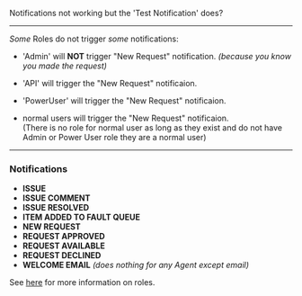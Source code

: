 Notifications not working but the 'Test Notification' does?

***

_Some_ Roles do not trigger _some_ notifications:

* 'Admin' will **NOT** trigger "New Request" notification. _(because you know you made the request)_

* 'API' will trigger the "New Request" notificaion.

* 'PowerUser' will trigger the "New Request" notificaion.

* normal users will trigger the "New Request" notificaion.  
(There is no role for normal user as long as they exist and do not have Admin or Power User role they are a normal user)

***
### Notifications
* **ISSUE**
* **ISSUE COMMENT**
* **ISSUE RESOLVED**
* **ITEM ADDED TO FAULT QUEUE**
* **NEW REQUEST**
* **REQUEST APPROVED**
* **REQUEST AVAILABLE**
* **REQUEST DECLINED**
* **WELCOME EMAIL** _(does nothing for any Agent except email)_

See [here](https://github.com/tidusjar/Ombi/wiki/User-Roles) for more information on roles.
